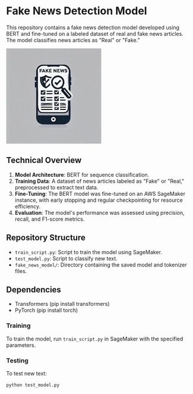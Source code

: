# Fake News Detection Model

This repository contains a fake news detection model developed using BERT and fine-tuned on a labeled dataset of real and fake news articles. 
The model classifies news articles as "Real" or "Fake."

​![pic](fake.jpg)

## Technical Overview

1. **Model Architecture**: BERT for sequence classification.
2. **Training Data**: A dataset of news articles labeled as "Fake" or "Real," preprocessed to extract text data.
3. **Fine-Tuning**: The BERT model was fine-tuned on an AWS SageMaker instance, with early stopping and regular checkpointing for resource efficiency.
4. **Evaluation**: The model's performance was assessed using precision, recall, and F1-score metrics.

## Repository Structure

- `train_script.py`: Script to train the model using SageMaker.
- `test_model.py`: Script to classify new text.
- `fake_news_model/`: Directory containing the saved model and tokenizer files.


## Dependencies
- Transformers (pip install transformers)
- PyTorch (pip install torch)

### Training
To train the model, run `train_script.py` in SageMaker with the specified parameters.

### Testing
To test new text:
```bash
python test_model.py
```
